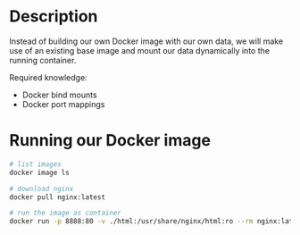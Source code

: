 # Description

Instead of building our own Docker image with our own data, we will make use of an existing base image and mount our data dynamically into the running container.

Required knowledge:
- Docker bind mounts
- Docker port mappings

# Running our Docker image

````sh
# list images
docker image ls

# download nginx
docker pull nginx:latest

# run the image as container
docker run -p 8888:80 -v ./html:/usr/share/nginx/html:ro --rm nginx:latest
````
